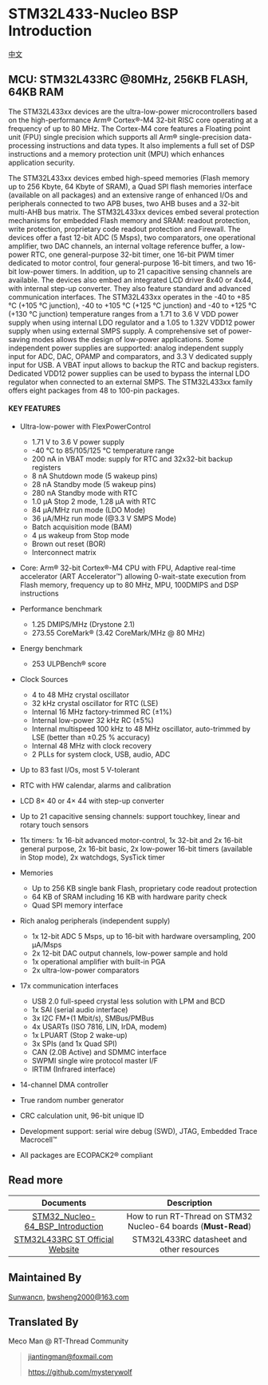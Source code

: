 # STM32L433-Nucleo BSP Introduction

[中文](README_zh.md) 

## MCU: STM32L433RC @80MHz, 256KB FLASH,  64KB RAM

The STM32L433xx devices are the ultra-low-power microcontrollers based on the high-performance Arm® Cortex®-M4 32-bit RISC core operating at a frequency of up to 80 MHz. The Cortex-M4 core features a Floating point unit (FPU) single precision which supports all Arm® single-precision data-processing instructions and data types. It also implements a full set of DSP instructions and a memory protection unit (MPU) which enhances application security.

The STM32L433xx devices embed high-speed memories (Flash memory up to 256 Kbyte, 64 Kbyte of SRAM), a Quad SPI flash memories interface (available on all packages) and an extensive range of enhanced I/Os and peripherals connected to two APB buses, two AHB buses and a 32-bit multi-AHB bus matrix.
The STM32L433xx devices embed several protection mechanisms for embedded Flash memory and SRAM: readout protection, write protection, proprietary code readout protection and Firewall.
The devices offer a fast 12-bit ADC (5 Msps), two comparators, one operational amplifier, two DAC channels, an internal voltage reference buffer, a low-power RTC, one general-purpose 32-bit timer, one 16-bit PWM timer dedicated to motor control, four general-purpose 16-bit timers, and two 16-bit low-power timers.
In addition, up to 21 capacitive sensing channels are available. The devices also embed an integrated LCD driver 8x40 or 4x44, with internal step-up converter.
They also feature standard and advanced communication interfaces.
The STM32L433xx operates in the -40 to +85 °C (+105 °C junction), -40 to +105 °C (+125 °C junction) and -40 to +125 °C (+130 °C junction) temperature ranges from a 1.71 to 3.6 V VDD power supply when using internal LDO regulator and a 1.05 to 1.32V VDD12 power supply when using external SMPS supply. A comprehensive set of power-saving modes allows the design of low-power applications.
Some independent power supplies are supported: analog independent supply input for ADC, DAC, OPAMP and comparators, and 3.3 V dedicated supply input for USB. A VBAT input allows to backup the RTC and backup registers. Dedicated VDD12 power supplies can be used to bypass the internal LDO regulator when connected to an external SMPS.
The STM32L433xx family offers eight packages from 48 to 100-pin packages.

#### KEY FEATURES

- Ultra-low-power with FlexPowerControl
  - 1.71 V to 3.6 V power supply
  - -40 °C to 85/105/125 °C temperature range
  - 200 nA in VBAT mode: supply for RTC and 32x32-bit backup registers
  - 8 nA Shutdown mode (5 wakeup pins)
  - 28 nA Standby mode (5 wakeup pins)
  - 280 nA Standby mode with RTC
  - 1.0 μA Stop 2 mode, 1.28 μA with RTC
  - 84 μA/MHz run mode (LDO Mode)
  - 36 μA/MHz run mode (@3.3 V SMPS Mode)
  - Batch acquisition mode (BAM)
  - 4 μs wakeup from Stop mode
  - Brown out reset (BOR)
  - Interconnect matrix
- Core: Arm® 32-bit Cortex®-M4 CPU with FPU, Adaptive real-time accelerator (ART Accelerator™) allowing 0-wait-state execution from Flash memory, frequency up to 80 MHz, MPU, 100DMIPS and DSP instructions
- Performance benchmark
  - 1.25 DMIPS/MHz (Drystone 2.1)
  - 273.55 CoreMark® (3.42 CoreMark/MHz @ 80 MHz)
- Energy benchmark
  - 253 ULPBench® score
- Clock Sources
  - 4 to 48 MHz crystal oscillator
  - 32 kHz crystal oscillator for RTC (LSE)
  - Internal 16 MHz factory-trimmed RC (±1%)
  - Internal low-power 32 kHz RC (±5%)
  - Internal multispeed 100 kHz to 48 MHz oscillator, auto-trimmed by LSE (better than ±0.25 % accuracy)
  - Internal 48 MHz with clock recovery
  - 2 PLLs for system clock, USB, audio, ADC
- Up to 83 fast I/Os, most 5 V-tolerant
- RTC with HW calendar, alarms and calibration
- LCD 8× 40 or 4× 44 with step-up converter
- Up to 21 capacitive sensing channels: support touchkey, linear and rotary touch sensors

- 11x timers: 1x 16-bit advanced motor-control, 1x 32-bit and 2x 16-bit general purpose, 2x 16-bit basic, 2x low-power 16-bit timers (available in Stop mode), 2x watchdogs, SysTick timer
- Memories
  - Up to 256 KB single bank Flash, proprietary code readout protection
  - 64 KB of SRAM including 16 KB with hardware parity check
  - Quad SPI memory interface
- Rich analog peripherals (independent supply)
  - 1x 12-bit ADC 5 Msps, up to 16-bit with hardware oversampling, 200 μA/Msps
  - 2x 12-bit DAC output channels, low-power sample and hold
  - 1x operational amplifier with built-in PGA
  - 2x ultra-low-power comparators
- 17x communication interfaces
  - USB 2.0 full-speed crystal less solution with LPM and BCD
  - 1x SAI (serial audio interface)
  - 3x I2C FM+(1 Mbit/s), SMBus/PMBus
  - 4x USARTs (ISO 7816, LIN, IrDA, modem)
  - 1x LPUART (Stop 2 wake-up)
  - 3x SPIs (and 1x Quad SPI)
  - CAN (2.0B Active) and SDMMC interface
  - SWPMI single wire protocol master I/F
  - IRTIM (Infrared interface)
- 14-channel DMA controller
- True random number generator
- CRC calculation unit, 96-bit unique ID
- Development support: serial wire debug (SWD), JTAG, Embedded Trace Macrocell™
- All packages are ECOPACK2® compliant



## Read more

|                          Documents                           |                         Description                          |
| :----------------------------------------------------------: | :----------------------------------------------------------: |
| [STM32_Nucleo-64_BSP_Introduction](../docs/en/STM32_Nucleo-64_BSP_Introduction.md) | How to run RT-Thread on STM32 Nucleo-64 boards (**Must-Read**) |
| [STM32L433RC ST Official Website](https://www.st.com/en/microcontrollers-microprocessors/stm32l433rc.html#documentation) |          STM32L433RC datasheet and other resources           |



## Maintained By

[Sunwancn](https://github.com/Sunwancn), <bwsheng2000@163.com>



## Translated By

Meco Man @ RT-Thread Community

> jiantingman@foxmail.com 
>
> https://github.com/mysterywolf